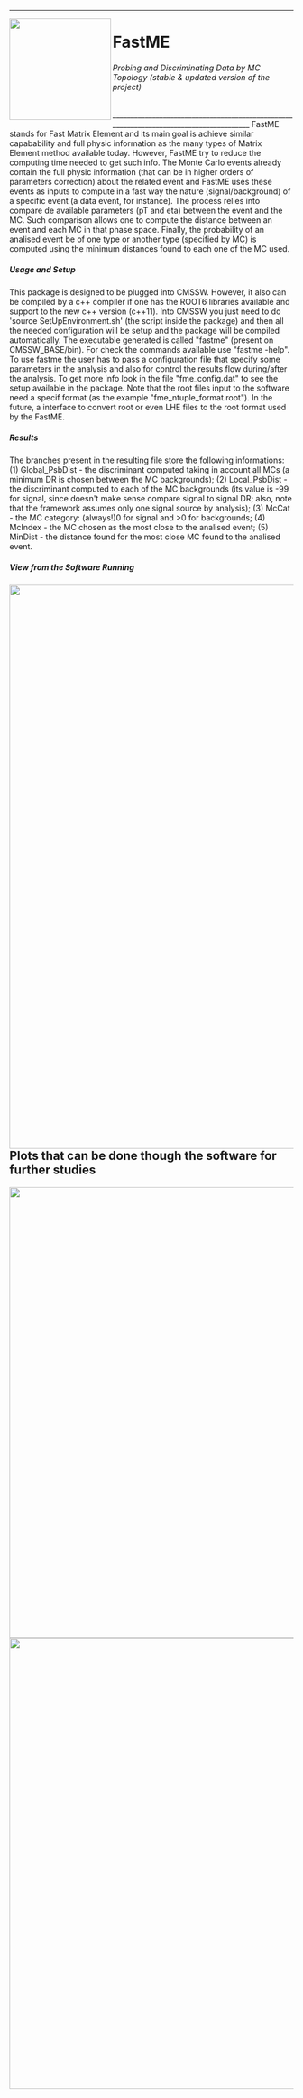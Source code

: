 ________________________________________________________________________________________
<img align="left" src="https://github.com/mmelodea/FastMatrixElement/blob/master/FastMatrixElement/.fme_logo.png" width="180"> <h1>FastME</h1>
<h6>Probing and Discriminating Data by MC Topology (stable & updated version of the project)</h6>
________________________________________________________________________________________
FastME stands for Fast Matrix Element and its main goal is achieve similar capabability and full physic information as the many types of Matrix Element method available today. However, FastME try to reduce the computing time needed to get such info.  
The Monte Carlo events already contain the full physic information (that can be in higher orders of parameters correction) about the related event and FastME uses these events as inputs to compute in a fast way the nature (signal/background) of a specific event (a data event, for instance). The process relies into compare de available parameters (pT and eta) between the event and the MC. Such comparison allows one to compute the distance between an event and each MC in that phase space. Finally, the probability of an analised event be of one type or another type (specified by MC) is computed using the minimum distances found to each one of the MC used.


<h5>Usage and Setup</h5>  
This package is designed to be plugged into CMSSW. However, it also can be compiled by a c++ compiler if one has the ROOT6 libraries available and support to the new c++ version (c++11).  
Into CMSSW you just need to do 'source SetUpEnvironment.sh' (the script inside the package) and then all the needed configuration will be setup and the package will be compiled automatically. The executable generated is called "fastme" (present on CMSSW_BASE/bin). For check the commands available use "fastme -help".  
To use fastme the user has to pass a configuration file that specify some parameters in the analysis and also for control the results flow during/after the analysis. To get more info look in the file "fme_config.dat" to see the setup available in the package. Note that the root files input to the software need a specif format (as the example "fme_ntuple_format.root"). In the future, a interface to convert root or even LHE files to the root format used by the FastME.  


<h5>Results</h5>
The branches present in the resulting file store the following informations:  
(1) Global_PsbDist - the discriminant computed taking in account all MCs (a minimum DR is chosen between the MC backgrounds);  
(2) Local_PsbDist - the discriminant computed to each of the MC backgrounds (its value is -99 for signal, since doesn't make sense compare signal to signal DR; also, note that the framework assumes only one signal source by analysis);  
(3) McCat - the MC category: (always!)0 for signal and >0 for backgrounds;  
(4) McIndex - the MC chosen as the most close to the analised event;  
(5) MinDist - the distance found for the most close MC found to the analised event.


<h5>View from the Software Running</h5>
<img align="left" src="https://github.com/mmelodea/FastMatrixElement/blob/master/FastMatrixElement/.SoftwareRunning.png" width="1000">

<h2>Plots that can be done though the software for further studies</h2>
<img align="center" src="https://github.com/mmelodea/FastMatrixElement/blob/master/FastMatrixElement/.FastME_creating_disc_plot.png" width="800">
<img align="center" src="https://github.com/mmelodea/FastMatrixElement/blob/master/FastMatrixElement/.FastME_creating_roc_plot.png" width="800">

